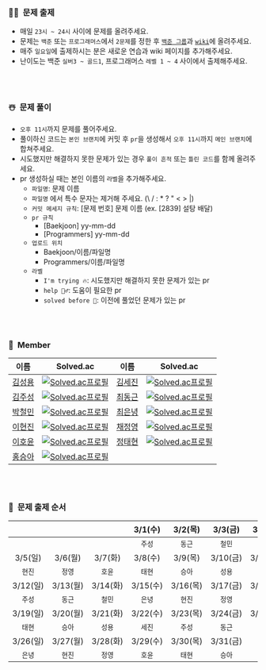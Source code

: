 ### 🎅🏻&nbsp;&nbsp;문제 출제
- 매일 `23시 ~ 24시` 사이에 문제를 올려주세요.
- 문제는 `백준` 또는 `프로그래머스`에서 `2문제`를 정한 후 [`백준 그룹`](https://www.acmicpc.net/group/practice/15438)과 [`wiki`](https://github.com/Sigmaflo/Algorithm-Study/wiki)에 올려주세요.
- 매주 `일요일`에 출제하시는 분은 새로운 연습과 wiki 페이지를 추가해주세요.
- 난이도는 백준 `실버3 ~ 골드1`, 프로그래머스 `레벨 1 ~ 4` 사이에서 출제해주세요.

<br><br>

### ☃️&nbsp;&nbsp;문제 풀이
- `오후 11시`까지 문제를 풀어주세요.
- 풀이하신 코드는 `본인 브랜치`에 커밋 후 `pr`을 생성해서 `오후 11시`까지 `메인 브랜치`에 합쳐주세요.
- 시도했지만 해결하지 못한 문제가 있는 경우 `풀이 흔적` 또는 `틀린 코드`를 함께 올려주세요.
- pr 생성하실 때는 본인 이름의 `라벨`을 추가해주세요.
  - `파일명`: 문제 이름
  - `파일명` 에서 특수 문자는 제거해 주세요. (\ / : * ? " < > |)
  - `커밋 메세지 규칙`: [문제 번호] 문제 이름 (ex. [2839] 설탕 배달)
  - `pr 규칙`
    - [Baekjoon] yy-mm-dd
    - [Programmers] yy-mm-dd
  - `업로드 위치`
    - Baekjoon/이름/파일명
    - Programmers/이름/파일명
  - `라벨`
    - `I'm trying 🔥`: 시도했지만 해결하지 못한 문제가 있는 pr
    - `help 🙋‍♂️`: 도움이 필요한 pr
    - `solved before 📝`: 이전에 풀었던 문제가 있는 pr

<br><br>

### 🎄&nbsp;&nbsp;Member
|이름|Solved.ac|이름|Solved.ac|
|--|--|--|--|
|[김성용](https://github.com/Soeng-dev)|[![Solved.ac프로필](http://mazassumnida.wtf/api/mini/generate_badge?boj=tjddyd1565)](https://solved.ac/tjddyd1565)|[김세진](https://github.com/kim-se-jin)|[![Solved.ac프로필](http://mazassumnida.wtf/api/mini/generate_badge?boj=mong7399)](https://solved.ac/mong7399)|
|[김주성](https://github.com/sigmaflo)|[![Solved.ac프로필](http://mazassumnida.wtf/api/mini/generate_badge?boj=sigmaflo2)](https://solved.ac/sigmaflo2)|[최동근](https://github.com/reddevilmidzy)|[![Solved.ac프로필](http://mazassumnida.wtf/api/mini/generate_badge?boj=cdg0228)](https://solved.ac/cdg0228)|
|[박철민](https://github.com/fe26min)|[![Solved.ac프로필](http://mazassumnida.wtf/api/mini/generate_badge?boj=fe26min)](https://solved.ac/fe26min)|[최은녕](https://github.com/doseee)|[![Solved.ac프로필](http://mazassumnida.wtf/api/mini/generate_badge?boj=doseee)](https://solved.ac/doseee)|
|[이현진](https://github.com/ramelHJ)|[![Solved.ac프로필](http://mazassumnida.wtf/api/mini/generate_badge?boj=ehj1107)](https://solved.ac/ehj1107)|[채정영](https://github.com/qpalzmm22)|[![Solved.ac프로필](http://mazassumnida.wtf/api/mini/generate_badge?boj=qpalzmm22)](https://solved.ac/qpalzmm22)|
|[이호윤](https://github.com/HoYoon-Lee)|[![Solved.ac프로필](http://mazassumnida.wtf/api/mini/generate_badge?boj=silvernyangz)](https://solved.ac/silvernyangz)|[정태현](https://github.com/staehj)|[![Solved.ac프로필](http://mazassumnida.wtf/api/mini/generate_badge?boj=sophiatae33)](https://solved.ac/sophiatae33)|
|[홍승아](https://github.com/SeungAh-Hong)|[![Solved.ac프로필](http://mazassumnida.wtf/api/mini/generate_badge?boj=ghdtmddk1516)](https://solved.ac/ghdtmddk1516)|||


<br><br>

### 🧣&nbsp;&nbsp;문제 출제 순서
||||3/1(수)|3/2(목)|3/3(금)|3/4(토)|
|:-:|:-:|:-:|:-:|:-:|:-:|:-:|
||||`주성`|`동근`|`철민`|`은녕`|
|3/5(일)|3/6(월)|3/7(화)|3/8(수)|3/9(목)|3/10(금)|3/11(토)|
|`현진`|`정영`|`호윤`|`태현`|`승아`|`성용`|`세진`|
|3/12(일)|3/13(월)|3/14(화)|3/15(수)|3/16(목)|3/17(금)|3/18(토)|
|`주성`|`동근`|`철민`|`은녕`|`현진`|`정영`|`호윤`|
|3/19(일)|3/20(월)|3/21(화)|3/22(수)|3/23(목)|3/24(금)|3/25(토)|
|`태현`|`승아`|`성용`|`세진`|`주성`|`동근`|`철민`|
|3/26(일)|3/27(월)|3/28(화)|3/29(수)|3/30(목)|3/31(금)||
|`은녕`|`현진`|`정영`|`호윤`|`태현`|`승아`||
